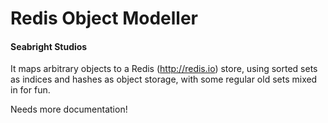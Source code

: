 # Redis Object Modeller
#### Seabright Studios

It maps arbitrary objects to a Redis (http://redis.io) store, using sorted sets as indices and hashes as object storage, with some regular old sets mixed in for fun.

Needs more documentation!